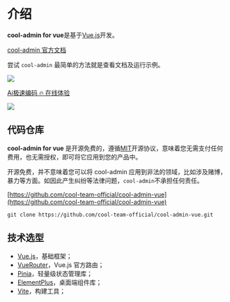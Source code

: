 # 介绍

**cool-admin for vue**是基于[Vue.js](https://v3.cn.vuejs.org)开发。

[cool-admin 官方文档](https://cool-js.com/)

尝试 `cool-admin` 最简单的方法就是查看文档及运行示例。

<img src='https://vue.cool-admin.com/show/admin.png' />

[Ai极速编码 🔥 在线体验](https://show.cool-admin.com/helper/ai-code)

<img src='https://vue.cool-admin.com/show/code.png' />

## 代码仓库

**cool-admin for vue** 是开源免费的，遵循[MIT](https://baike.baidu.com/item/MIT/10772952)开源协议，意味着您无需支付任何费用，也无需授权，即可将它应用到您的产品中。

开源免费，并不意味着您可以将 cool-admin 应用到非法的领域，比如涉及赌博，暴力等方面。如因此产生纠纷等法律问题，`cool-admin`不承担任何责任。

[https://github.com/cool-team-official/cool-admin-vue](https://github.com/cool-team-official/cool-admin-vue)

```shell
git clone https://github.com/cool-team-official/cool-admin-vue.git
```

## 技术选型

-   [Vue.js](https://v3.cn.vuejs.org)，基础框架；
-   [VueRouter](https://router.vuejs.org)，Vue.js 官方路由；
-   [Pinia](https://pinia.vuejs.org)，轻量级状态管理库；
-   [ElementPlus](https://element-plus.gitee.io/zh-CN)，桌面端组件库；
-   [Vite](https://vitejs.cn)，构建工具；
